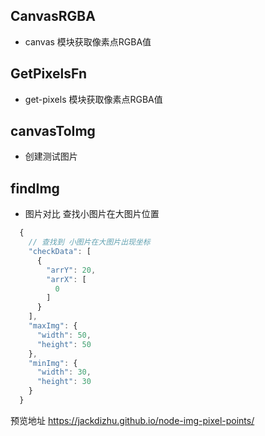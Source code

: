 ## CanvasRGBA

  * canvas 模块获取像素点RGBA值

## GetPixelsFn

  * get-pixels 模块获取像素点RGBA值

## canvasToImg

  * 创建测试图片

## findImg

  * 图片对比 查找小图片在大图片位置

  ```js
    {
      // 查找到 小图片在大图片出现坐标
      "checkData": [
        {
          "arrY": 20,
          "arrX": [
            0
          ]
        }
      ],
      "maxImg": {
        "width": 50,
        "height": 50
      },
      "minImg": {
        "width": 30,
        "height": 30
      }
    }
  ```

预览地址 https://jackdizhu.github.io/node-img-pixel-points/
